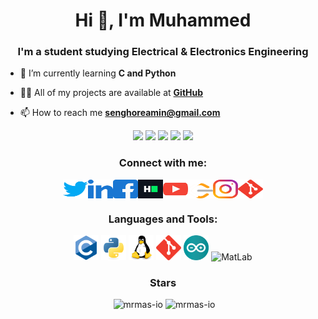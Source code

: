 <h1 align="center">Hi 👋, I'm Muhammed</h1>
<h3 align="center">I'm a student studying Electrical & Electronics Engineering</h3>

- 🌱 I’m currently learning **C and Python**
- 👨‍💻 All of my projects are available at [**GitHub**](https://github.com/mrmas-io/)

- 📫 How to reach me **senghoreamin@gmail.com**

<div align="center"> <a href="https://www.codewars.com/users/mrmas.io" target="_blank"><img src="https://img.shields.io/badge/Codewars-B1361E?style=for-the-badge&logo=Codewars&logoColor=white" target="_blank"></a>
<a href="https://www.linkedin.com/in/mrmasio" target="_blank"><img src="https://img.shields.io/badge/LinkedIn-0077B5?style=for-the-badge&logo=linkedin&logoColor=white" target="_blank"></a>
<a href="https://www.hackerrank.com/profile/mrmasio" target="_blank"><img src="https://img.shields.io/badge/-Hackerrank-2EC866?style=for-the-badge&logo=HackerRank&logoColor=white" target="_blank"></a>
<a href="https://leetcode.com/mrmasio/" target="_blank"><img src="https://img.shields.io/badge/-LeetCode-FFA116?style=for-the-badge&logo=LeetCode&logoColor=black" target="_blank"></a> <a href="https://exercism.org/profiles/mrmasio" target="_blank"><img src="https://img.shields.io/badge/Exercism-009CAB?style=for-the-badge&logo=exercism&logoColor=white" target="_blank"></a>
</div><h3 align="center">Connect with me:</h3>
<p align="center">
<a href="https://twitter.com/mrmasio" target="blank"><img align="center" src="https://raw.githubusercontent.com/teamedwardforever/Readme-Generator/71f25dd8b98329b168142a6b782a107b75eab178/svg/Social/twitter.svg" alt="mrmasio" height="30" width="40" /></a><a href="https://linkedin.com/in/mrmasio" target="blank"><img align="center" src="https://raw.githubusercontent.com/teamedwardforever/Readme-Generator/71f25dd8b98329b168142a6b782a107b75eab178/svg/Social/linked-in-alt.svg" alt="mrmasio" height="30" width="40" /></a><a href="https://fb.com/mrmas.io" target="blank"><img align="center" src="https://raw.githubusercontent.com/teamedwardforever/Readme-Generator/71f25dd8b98329b168142a6b782a107b75eab178/svg/Social/facebook.svg" alt="mrmas.io" height="30" width="40" /></a><a href="https://www.hackerrank.com/mrmasio" target="blank"><img align="center" src="https://raw.githubusercontent.com/teamedwardforever/Readme-Generator/71f25dd8b98329b168142a6b782a107b75eab178/svg/Social/hackerrank.svg" alt="mrmasio" height="30" width="40" /></a><a href="https://www.youtube.com/c/@mrmas-io" target="blank"><img align="center" src="https://raw.githubusercontent.com/teamedwardforever/Readme-Generator/71f25dd8b98329b168142a6b782a107b75eab178/svg/Social/youtube.svg" alt="@mrmas-io" height="30" width="40" /></a><a href="https://www.leetcode.com/mrmasio" target="blank"><img align="center" src="https://raw.githubusercontent.com/teamedwardforever/Readme-Generator/71f25dd8b98329b168142a6b782a107b75eab178/svg/Social/leet-code.svg" alt="mrmasio" height="30" width="40" /></a><a href="https://instagram.com/mrmas.io" target="blank"><img align="center" src="https://raw.githubusercontent.com/teamedwardforever/Readme-Generator/71f25dd8b98329b168142a6b782a107b75eab178/svg/Social/instagram.svg" alt="mrmas.io" height="30" width="40" /></a><a href="https://github.com/mrmas-io" target="blank"><img align="center" src="https://raw.githubusercontent.com/teamedwardforever/Readme-Generator/71f25dd8b98329b168142a6b782a107b75eab178/svg/Skills/Other/git-scm-icon.svg" alt="mrmasio" height="30" width="40" /></a></p>

<h3 align="center">Languages and Tools:</h3>
<p align="center">
<img src="https://raw.githubusercontent.com/teamedwardforever/Readme-Generator/71f25dd8b98329b168142a6b782a107b75eab178/svg/Skills/Languages/c-original.svg" alt="C" width="40" height="40"/>
<img src="https://raw.githubusercontent.com/teamedwardforever/Readme-Generator/71f25dd8b98329b168142a6b782a107b75eab178/svg/Skills/Languages/python-original.svg" alt="Python" width="40" height="40"/>
<img src="https://raw.githubusercontent.com/teamedwardforever/Readme-Generator/71f25dd8b98329b168142a6b782a107b75eab178/svg/Skills/Other/linux-original.svg" alt="Linux" width="40" height="40"/>
<img src="https://raw.githubusercontent.com/teamedwardforever/Readme-Generator/71f25dd8b98329b168142a6b782a107b75eab178/svg/Skills/Other/git-scm-icon.svg" alt="Git" width="40" height="40"/>
<img src="https://raw.githubusercontent.com/teamedwardforever/Readme-Generator/71f25dd8b98329b168142a6b782a107b75eab178/svg/Skills/Other/arduino-1.svg" alt="Arduino" width="40" height="40"/>
<img src="https://dl.dropboxusercontent.com/s/6e7hk06wzjp3j52/Matlab_Logo.png" alt="MatLab" width="40" height="40"/>
<!--<img src="https://raw.githubusercontent.com/teamedwardforever/Readme-Generator/71f25dd8b98329b168142a6b782a107b75eab178/svg/Skills/Database/sqlite-icon.svg" alt="Sqlite" width="40" height="40"/>-->
</p>


<h3 align="center">Stars</h3>
<p align="center" height="180em" >&nbsp;<img src="https://github-readme-stats.vercel.app/api?username=mrmas-io&show_icons=true&locale=en&theme=dark" alt="mrmas-io" /> <img src="https://github-readme-stats.vercel.app/api/top-langs/?username=mrmas-io&theme=blue-green" alt="mrmas-io"></p>

<!--<p><img align="center" height="180em" src="https://github-readme-streak-stats.herokuapp.com/?user=mrmas-io&theme=dark" alt="mrmas-io" /></p>-->